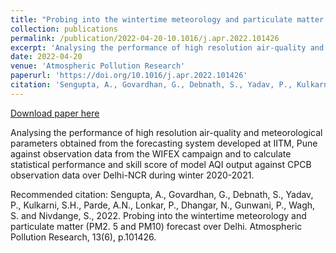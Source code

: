 ```yaml
---
title: "Probing into the wintertime meteorology and particulate matter (PM2.5 and PM10) forecast over Delhi"
collection: publications
permalink: /publication/2022-04-20-10.1016/j.apr.2022.101426
excerpt: 'Analysing the performance of high resolution air-quality and meteorological parameters obtained from the forecasting system developed at IITM, Pune against observation data from the WIFEX campaign and to calculate statistical performance and skill score of model AQI output against CPCB observation data over Delhi-NCR during winter 2020-2021.'
date: 2022-04-20
venue: 'Atmospheric Pollution Research'
paperurl: 'https://doi.org/10.1016/j.apr.2022.101426'
citation: 'Sengupta, A., Govardhan, G., Debnath, S., Yadav, P., Kulkarni, S.H., Parde, A.N., Lonkar, P., Dhangar, N., Gunwani, P., Wagh, S. and Nivdange, S., 2022. Probing into the wintertime meteorology and particulate matter (PM2. 5 and PM10) forecast over Delhi. Atmospheric Pollution Research, 13(6), p.101426.'
---
```


<a href='https://doi.org/10.1016/j.apr.2022.101426'>Download paper here</a>

Analysing the performance of high resolution air-quality and meteorological parameters obtained from the forecasting system developed at IITM, Pune against observation data from the WIFEX campaign and to calculate statistical performance and skill score of model AQI output against CPCB observation data over Delhi-NCR during winter 2020-2021.

Recommended citation: Sengupta, A., Govardhan, G., Debnath, S., Yadav, P., Kulkarni, S.H., Parde, A.N., Lonkar, P., Dhangar, N., Gunwani, P., Wagh, S. and Nivdange, S., 2022. Probing into the wintertime meteorology and particulate matter (PM2. 5 and PM10) forecast over Delhi. Atmospheric Pollution Research, 13(6), p.101426.